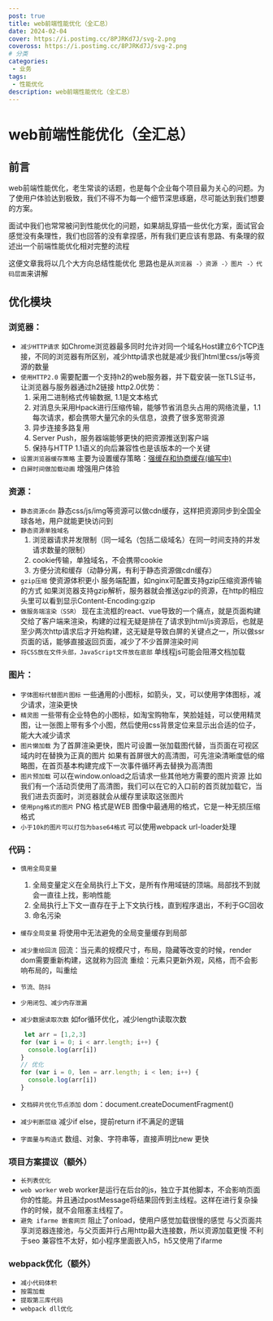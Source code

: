 ```yaml
---
post: true
title: web前端性能优化（全汇总）
date: 2024-02-04
cover: https://i.postimg.cc/8PJRKd7J/svg-2.png
coveross: https://i.postimg.cc/8PJRKd7J/svg-2.png
# 分类
categories:
 - 业务
tags:
 - 性能优化
description: web前端性能优化（全汇总）
---
```


# web前端性能优化（全汇总）

## 前言

web前端性能优化，老生常谈的话题，也是每个企业每个项目最为关心的问题。为了使用户体验达到极致，我们不得不为每一个细节深思琢磨，尽可能达到我们想要的方案。

面试中我们也常常被问到性能优化的问题，如果胡乱穿插一些优化方案，面试官会感觉没有条理性，我们也回答的没有拿捏感，所有我们更应该有思路、有条理的叙述出一个前端性能优化相对完整的流程

这便文章我将以几个大方向总结性能优化
思路也是从`浏览器 -〉资源 -〉图片 -〉代码层面`来讲解

## 优化模块

### 浏览器：

- `减少HTTP请求`
  如Chrome浏览器最多同时允许对同一个域名Host建立6个TCP连接，不同的浏览器有所区别，减少http请求也就是减少我们html里css/js等资源的数量
- `使用HTTP2.0`
  需要配置一个支持h2的web服务器，并下载安装一张TLS证书，让浏览器与服务器通过h2链接
  http2.0优势：
  1. 采用二进制格式传输数据, 1.1是文本格式
  2. 对消息头采用Hpack进行压缩传输，能够节省消息头占用的网络流量，1.1每次请求，都会携带大量冗余的头信息，浪费了很多宽带资源
  3. 异步连接多路复用
  4. Server Push，服务器端能够更快的把资源推送到客户端
  5. 保持与HTTP 1.1语义的向后兼容性也是该版本的一个关键
- `设置浏览器缓存策略`
  主要为设置缓存策略：[强缓存和协商缓存(编写中)](https://link.juejin.cn/?target=)
- `白屏时间做加载动画`
  增强用户体验

### 资源：

- `静态资源cdn`
  静态css/js/img等资源可以做cdn缓存，这样把资源同步到全国全球各地，用户就能更快访问到
- `静态资源单独域名`
  1. 浏览器请求并发限制（同一域名（包括二级域名）在同一时间支持的并发请求数量的限制）
  2. cookie传输，单独域名，不会携带cookie
  3. 方便分流和缓存（动静分离，有利于静态资源做cdn缓存）
- `gzip压缩`
  使资源体积更小
  服务端配置，如nginx可配置支持gzip压缩资源传输的方式
  如果浏览器支持gzip解析，服务器就会推送gzip的资源，在http的相应头里可以看到显示Content-Encoding:gzip
- `做服务端渲染（SSR）`
  现在主流框的react、vue导致的一个痛点，就是页面构建交给了客户端来渲染，构建的过程无疑是排在了请求到html/js资源后，也就是至少两次http请求后才开始构建，这无疑是导致白屏的关键点之一，所以做ssr页面的话，能够直接返回页面，减少了不少首屏渲染时间
- `将CSS放在文件头部，JavaScript文件放在底部`
  单线程js可能会阻滞文档加载

### 图片：

- `字体图标代替图片图标`
  一些通用的小图标，如箭头，叉，可以使用字体图标，减少请求，渲染更快
- `精灵图`
  一些带有企业特色的小图标，如淘宝购物车，笑脸娃娃，可以使用精灵图，让一张图上带有多个小图，然后使用css背景定位来显示出合适的位子，能大大减少请求
- `图片懒加载`
  为了首屏渲染更快，图片可设置一张加载图代替，当页面在可视区域内时在替换为正真的图片
  如果有首屏很大的高清图，可先渲染清晰度低的缩略图，在首页基本构建完成下一次事件循环再去替换为高清图
- `图片预加载`
  可以在window.onload之后请求一些其他地方需要的图片资源
  比如我们有一个活动页使用了高清图，我们可以在它的入口前的首页就加载它，当我们进去页面时，浏览器就会从缓存里读取这张图片
- `使用png格式的图片`
  PNG 格式是WEB 图像中最通用的格式，它是一种无损压缩格式
- `小于10k的图片可以打包为base64格式`
  可以使用webpack url-loader处理

### 代码：

- `慎用全局变量`

  1. 全局变量定义在全局执行上下文，是所有作用域链的顶端。局部找不到就会一直往上找，影响性能
  2. 全局执行上下文一直存在于上下文执行栈，直到程序退出，不利于GC回收
  3. 命名污染

- `缓存全局变量`
  将使用中无法避免的全局变量缓存到局部

- `减少重绘回流`
  回流：当元素的规模尺寸，布局，隐藏等改变的时候，render dom需要重新构建，这就称为回流
  重绘：元素只更新外观，风格，而不会影响布局的，叫重绘

- `节流、防抖`

- `少用闭包、减少内存泄漏`

- `减少数据读取次数`
  如for循环优化，减少length读取次数

  ```js
   let arr = [1,2,3]
  for (var i = 0; i < arr.length; i++) {
    console.log(arr[i])
  }
  // 优化
  for (var i = 0, len = arr.length; i < len; i++) {
    console.log(arr[i])
  }
  ```

- `文档碎片优化节点添加`
  dom：document.createDocumentFragment()

- `减少判断层级`
  减少if else，提前return if不满足的逻辑

- `字面量与构造式`
  数组、对象、字符串等，直接声明比new 更快

### 项目方案提议（额外）

- `长列表优化`
- `web worker`
  web worker是运行在后台的js，独立于其他脚本，不会影响页面你的性能。并且通过postMessage将结果回传到主线程。这样在进行复杂操作的时候，就不会阻塞主线程了。
- `避免 ifarme 嵌套网页`
  阻止了onload，使用户感觉加载很慢的感觉
  与父页面共享浏览器连接池，与父页面并行占用http最大连接数，所以资源加载更慢
  不利于seo
  兼容性不太好，如小程序里面嵌入h5，h5又使用了ifarme

### webpack优化（额外）

- `减小代码体积`
- `按需加载`
- `提取第三库代码`
- `webpack dll优化`
